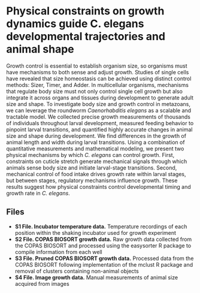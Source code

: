 # Physical constraints on growth dynamics guide C. elegans developmental trajectories and animal shape
Growth control is essential to establish organism size, so organisms must have mechanisms to both sense and adjust growth. Studies of single cells have revealed that size homeostasis can be achieved using distinct control methods: Sizer, Timer, and Adder. In multicellular organisms, mechanisms that regulate body size must not only control single cell growth but also integrate it across organs and tissues during development to generate adult size and shape. To investigate body size and growth control in metazoans, we can leverage the roundworm *Caenorhabditis elegans* as a scalable and tractable model. We collected precise growth measurements of thousands of individuals throughout larval development, measured feeding behavior to pinpoint larval transitions, and quantified highly accurate changes in animal size and shape during development. We find differences in the growth of animal length and width during larval transitions. Using a combination of quantitative measurements and mathematical modeling, we present two physical mechanisms by which *C. elegans* can control growth. First, constraints on cuticle stretch generate mechanical signals through which animals sense body size and initiate larval-stage transitions. Second, mechanical control of food intake drives growth rate within larval stages, but between stages, regulatory mechanisms influence growth. These results suggest how physical constraints control developmental timing and growth rate in *C. elegans*.

## Files
- **S1 File. Incubator temperature data.** Temperature recordings of each position within the shaking incubator used for growth experiment
- **S2 File. COPAS BIOSORT growth data.** Raw growth data collected from the COPAS BIOSORT and processed using the easysorter R package to compile information from each well
- **S3 File. Pruned COPAS BIOSORT growth data.** Processed data from the COPAS BIOSORT following implementation of the mclust R package and removal of clusters containing non-animal objects
- **S4 File. Image growth data.** Manual measurements of animal size acquired from images
